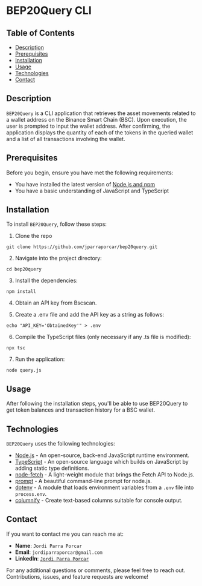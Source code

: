 # BEP20Query CLI

## Table of Contents
- [Description](#description)
- [Prerequisites](#prerequisites)
- [Installation](#installation)
- [Usage](#usage)
- [Technologies](#technologies)
- [Contact](#contact)

## Description

`BEP20Query` is a CLI application that retrieves the asset movements related to a wallet address on the Binance Smart Chain (BSC). Upon execution, the user is prompted to input the wallet address. After confirming, the application displays the quantity of each of the tokens in the queried wallet and a list of all transactions involving the wallet.

## Prerequisites

Before you begin, ensure you have met the following requirements:
- You have installed the latest version of [Node.js and npm](https://nodejs.org/)
- You have a basic understanding of JavaScript and TypeScript

## Installation

To install `BEP20Query`, follow these steps:

1. Clone the repo

```
git clone https://github.com/jparraporcar/bep20query.git
```

2. Navigate into the project directory:

```
cd bep20query
```

3. Install the dependencies:
```
npm install
```

4. Obtain an API key from Bscscan.

5. Create a .env file and add the API key as a string as follows: 
```
echo "API_KEY='ObtainedKey'" > .env
```

6. Compile the TypeScript files (only necessary if any .ts file is modified):
```
npx tsc
```

7. Run the application:
```
node query.js
```

## Usage

After following the installation steps, you'll be able to use BEP20Query to get token balances and transaction history for a BSC wallet.

## Technologies

`BEP20Query` uses the following technologies:

- [Node.js](https://nodejs.org/) - An open-source, back-end JavaScript runtime environment.
- [TypeScript](https://www.typescriptlang.org/) - An open-source language which builds on JavaScript by adding static type definitions.
- [node-fetch](https://github.com/node-fetch/node-fetch) - A light-weight module that brings the Fetch API to Node.js.
- [prompt](https://www.npmjs.com/package/prompt) - A beautiful command-line prompt for node.js.
- [dotenv](https://www.npmjs.com/package/dotenv) - A module that loads environment variables from a `.env` file into `process.env`.
- [columnify](https://www.npmjs.com/package/columnify) - Create text-based columns suitable for console output.

## Contact

If you want to contact me you can reach me at:

- **Name**: `Jordi Parra Porcar`
- **Email**: `jordiparraporcar@gmail.com`
- **LinkedIn**: [`Jordi Parra Porcar`](https://www.linkedin.com/in/jordiparraporcar/)

For any additional questions or comments, please feel free to reach out. Contributions, issues, and feature requests are welcome!
